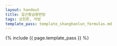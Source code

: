 ```yaml
---
layout: handout
title: 갈근황금황련탕
tags: 상한론, 처방
template_pass: template_shanghanlun_formulas.md
---
```



{% include {{ page.template_pass }} %}